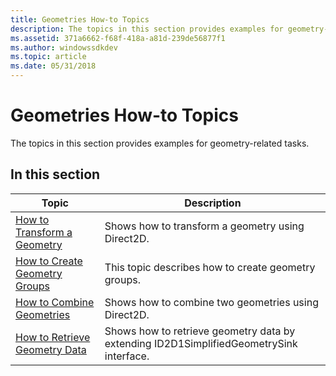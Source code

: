```yaml
---
title: Geometries How-to Topics
description: The topics in this section provides examples for geometry-related tasks.
ms.assetid: 371a6662-f68f-418a-a81d-239de56877f1
ms.author: windowssdkdev
ms.topic: article
ms.date: 05/31/2018
---
```


# Geometries How-to Topics

The topics in this section provides examples for geometry-related tasks.

## In this section



| Topic                                                                                   | Description                                                                                        |
|-----------------------------------------------------------------------------------------|----------------------------------------------------------------------------------------------------|
| [How to Transform a Geometry](how-to-transform-a-geometry.md)<br/>               | Shows how to transform a geometry using Direct2D.<br/>                                       |
| [How to Create Geometry Groups](how-to-create-geometry-groups.md)<br/>           | This topic describes how to create geometry groups.<br/>                                     |
| [How to Combine Geometries](how-to-combine-geometries.md)<br/>                   | Shows how to combine two geometries using Direct2D.<br/>                                     |
| [How to Retrieve Geometry Data](how-to-use-id2d1simplified-geometrysink.md)<br/> | Shows how to retrieve geometry data by extending ID2D1SimplifiedGeometrySink interface.<br/> |



 

 

 





